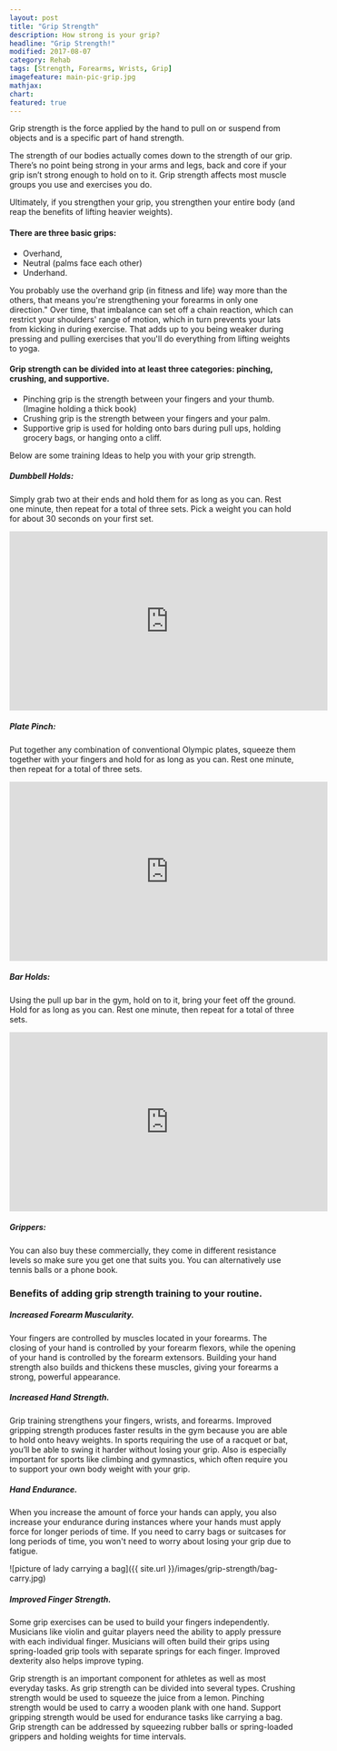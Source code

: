 ```yaml
---
layout: post
title: "Grip Strength"
description: How strong is your grip?
headline: "Grip Strength!"
modified: 2017-08-07
category: Rehab
tags: [Strength, Forearms, Wrists, Grip]
imagefeature: main-pic-grip.jpg
mathjax: 
chart:
featured: true
---
```






Grip strength is the force applied by the hand to pull on or suspend from objects and is a specific part of hand strength. 

The strength of our bodies actually comes down to the strength of our grip. There’s no point being strong in your arms and legs, back and core if your grip isn’t strong enough to hold on to it. Grip strength affects most muscle groups you use and exercises you do.

Ultimately, if you strengthen your grip, you strengthen your entire body (and reap the benefits of lifting heavier weights). 

#### There are three basic grips:

+	Overhand, 
+	Neutral (palms face each other)
+	Underhand. 

You probably use the overhand grip (in fitness and life) way more than the others, that means you're strengthening your forearms in only one direction." Over time, that imbalance can set off a chain reaction, which can restrict your shoulders' range of motion, which in turn prevents your lats from kicking in during exercise. That adds up to you being weaker during pressing and pulling exercises that you'll do everything from lifting weights to yoga.


#### Grip strength can be divided into at least three categories: pinching, crushing, and supportive.

+	Pinching grip is the strength between your fingers and your thumb. (Imagine holding a thick book)
+	Crushing grip is the strength between your fingers and your palm.
+	Supportive grip is used for holding onto bars during pull ups, holding grocery bags, or hanging onto a cliff.


Below are some training Ideas to help you with your grip strength.

##### Dumbbell Holds:  

Simply grab two at their ends and hold them for as long as you can. Rest one minute, then repeat for a total of three sets. Pick a weight you can hold for about 30 seconds on your first set.

<iframe width="560" height="315" src="https://www.youtube.com/embed/f4mrJE088CI" frameborder="0" allowfullscreen></iframe>

##### Plate Pinch: 

Put together any combination of conventional Olympic plates, squeeze them together with your fingers and hold for as long as you can. Rest one minute, then repeat for a total of three sets.

<iframe width="560" height="315" src="https://www.youtube.com/embed/uYY0QsyACtw" frameborder="0" allowfullscreen></iframe>

##### Bar Holds: 

Using the pull up bar in the gym, hold on to it, bring your feet off the ground. Hold for as long as you can. Rest one minute, then repeat for a total of three sets.

<iframe width="560" height="315" src="https://www.youtube.com/embed/uYY0QsyACtw" frameborder="0" allowfullscreen></iframe>

##### Grippers: 

You can also buy these commercially, they come in different resistance levels so make sure you get one that suits you. You can alternatively use tennis balls or a phone book.


### Benefits of adding grip strength training to your routine.

##### Increased Forearm Muscularity.

Your fingers are controlled by muscles located in your forearms. The closing of your hand is controlled by your forearm flexors, while the opening of your hand is controlled by the forearm extensors. Building your hand strength also builds and thickens these muscles, giving your forearms a strong, powerful appearance.

##### Increased Hand Strength.

Grip training strengthens your fingers, wrists, and forearms. Improved gripping strength produces faster results in the gym because you are able to hold onto heavy weights. In sports requiring the use of a racquet or bat, you’ll be able to swing it harder without losing your grip. Also is especially important for sports like climbing and gymnastics, which often require you to support your own body weight with your grip.

##### Hand Endurance.

When you increase the amount of force your hands can apply, you also increase your endurance during instances where your hands must apply force for longer periods of time. If you need to carry bags or suitcases for long periods of time, you won't need to worry about losing your grip due to fatigue.

![picture of lady carrying a bag]({{ site.url }}/images/grip-strength/bag-carry.jpg)

##### Improved Finger Strength.

Some grip exercises can be used to build your fingers independently. Musicians like violin and guitar players need the ability to apply pressure with each individual finger. Musicians will often build their grips using spring-loaded grip tools with separate springs for each finger. Improved dexterity also helps improve typing.


Grip strength is an important component for athletes as well as most everyday tasks. As grip strength can be divided into several types. Crushing strength would be used to squeeze the juice from a lemon. Pinching strength would be used to carry a wooden plank with one hand. Support gripping strength would be used for endurance tasks like carrying a bag. Grip strength can be addressed by squeezing rubber balls or spring-loaded grippers and holding weights for time intervals.




